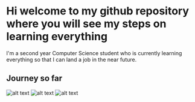 # Hi welcome to my github repository where you will see my steps on learning everything

I'm a second year Computer Science student who is currently learning everything so that 
I can land a job in the near future.

## Journey so far

![alt text](final-first-step/images/image.png)
![alt text](final-first-step/images/image-1.png)
![alt text](final-first-step/images/image-2.png)